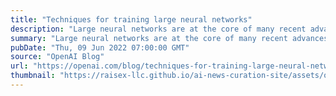 ```yaml
---
title: "Techniques for training large neural networks"
description: "Large neural networks are at the core of many recent advances in AI, but training them is a difficult engineering and research challenge which requires orchestrating a cluster of GPUs to perform a single synchronized calculation."
summary: "Large neural networks are at the core of many recent advances in AI, but training them is a difficult engineering and research challenge which requires orchestrating a cluster of GPUs to perform a single synchronized calculation."
pubDate: "Thu, 09 Jun 2022 07:00:00 GMT"
source: "OpenAI Blog"
url: "https://openai.com/blog/techniques-for-training-large-neural-networks"
thumbnail: "https://raisex-llc.github.io/ai-news-curation-site/assets/openai_logo.png"
---
```


